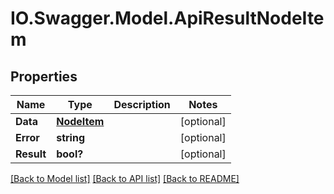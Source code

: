 # IO.Swagger.Model.ApiResultNodeItem
## Properties

Name | Type | Description | Notes
------------ | ------------- | ------------- | -------------
**Data** | [**NodeItem**](NodeItem.md) |  | [optional] 
**Error** | **string** |  | [optional] 
**Result** | **bool?** |  | [optional] 

[[Back to Model list]](../README.md#documentation-for-models) [[Back to API list]](../README.md#documentation-for-api-endpoints) [[Back to README]](../README.md)

